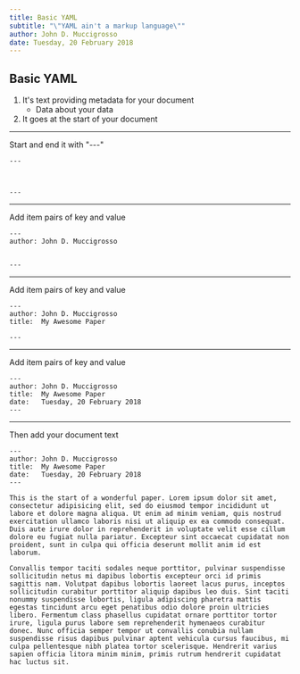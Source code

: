 ```yaml
---
title: Basic YAML
subtitle: "\"YAML ain't a markup language\""
author: John D. Muccigrosso
date: Tuesday, 20 February 2018
---
```


## Basic YAML

1. It's text providing metadata for your document
    - Data about your data
1. It goes at the start of your document

-----

Start and end it with "\-\-\-"

```
---



---
```

-----

Add item pairs of key and value

```
---
author: John D. Muccigrosso


---
```

-----

Add item pairs of key and value

```
---
author: John D. Muccigrosso
title:  My Awesome Paper

---
```

-----

Add item pairs of key and value

```
---
author: John D. Muccigrosso
title:  My Awesome Paper
date:   Tuesday, 20 February 2018
---
```

-----

Then add your document text

```
---
author: John D. Muccigrosso
title:  My Awesome Paper
date:   Tuesday, 20 February 2018
---

This is the start of a wonderful paper. Lorem ipsum dolor sit amet, consectetur adipisicing elit, sed do eiusmod tempor incididunt ut labore et dolore magna aliqua. Ut enim ad minim veniam, quis nostrud exercitation ullamco laboris nisi ut aliquip ex ea commodo consequat. Duis aute irure dolor in reprehenderit in voluptate velit esse cillum dolore eu fugiat nulla pariatur. Excepteur sint occaecat cupidatat non proident, sunt in culpa qui officia deserunt mollit anim id est laborum.

Convallis tempor taciti sodales neque porttitor, pulvinar suspendisse sollicitudin netus mi dapibus lobortis excepteur orci id primis sagittis nam. Volutpat dapibus lobortis laoreet lacus purus, inceptos sollicitudin curabitur porttitor aliquip dapibus leo duis. Sint taciti nonummy suspendisse lobortis, ligula adipiscing pharetra mattis egestas tincidunt arcu eget penatibus odio dolore proin ultricies libero. Fermentum class phasellus cupidatat ornare porttitor tortor irure, ligula purus labore sem reprehenderit hymenaeos curabitur donec. Nunc officia semper tempor ut convallis conubia nullam suspendisse risus dapibus pulvinar aptent vehicula cursus faucibus, mi culpa pellentesque nibh platea tortor scelerisque. Hendrerit varius sapien officia litora minim minim, primis rutrum hendrerit cupidatat hac luctus sit.
```
